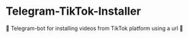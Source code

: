 # Telegram-TikTok-Installer
🌴 Telegram-bot for installing videos from TikTok platform using a url 📱
